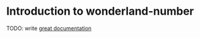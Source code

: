 # Introduction to wonderland-number

TODO: write [great documentation](http://jacobian.org/writing/what-to-write/)

